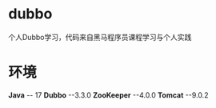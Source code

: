 # dubbo
个人Dubbo学习，代码来自黑马程序员课程学习与个人实践

# 环境
**Java** -- 17
**Dubbo** --3.3.0
**ZooKeeper** --4.0.0
**Tomcat** --9.0.2
